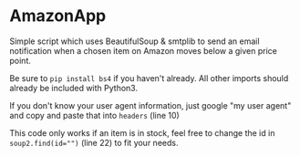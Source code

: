 # AmazonApp
Simple script which uses BeautifulSoup &amp; smtplib to send an email notification when a chosen item on Amazon moves below a given price point.

Be sure to `pip install bs4` if you haven't already. All other imports should already be included with Python3.

If you don't know your user agent information, just google "my user agent" and copy and paste that into `headers` (line 10)

This code only works if an item is in stock, feel free to change the id in `soup2.find(id="")` (line 22) to fit your needs.
